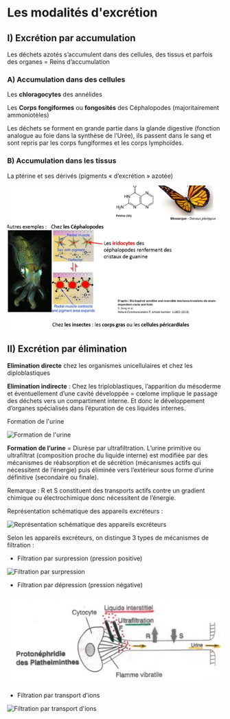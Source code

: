 # Les modalités d'excrétion

## I) Excrétion par accumulation 

Les déchets azotés s’accumulent dans des cellules, des tissus et parfois des organes =  Reins d’accumulation 

### A) Accumulation dans des cellules 

Les **chloragocytes** des annélides 

Les **Corps fongiformes** ou **fongosités** des Céphalopodes (majoritairement ammoniotèles) 

Les déchets se forment en grande partie dans la glande digestive (fonction analogue au foie dans la synthèse de l’Urée), ils passent dans le sang et sont repris par les corps fungiformes et les corps lymphoïdes. 

### B) Accumulation dans les tissus

La ptérine et ses dérivés (pigments « d’excrétion » azotée)

![La ptérine et ses dérivés](Images/ptérine.JPG)

## II) Excrétion par élimination

**Elimination directe** chez les organismes unicellulaires et chez les diploblastiques

**Elimination indirecte** : Chez les triploblastiques, l’apparition du mésoderme et éventuellement d’une cavité développée = cœlome implique le passage des déchets vers un compartiment interne.  Et donc le développement d’organes  spécialisés dans l’épuration de ces liquides internes. 

Formation de l'urine

![Formation de l'urine](Images/urine.JPG)

**Formation de l’urine** = Diurèse par ultrafiltration. L’urine primitive ou ultrafiltrat  (composition proche du liquide interne) est modifiée par des mécanismes de réabsorption et de sécrétion (mécanismes actifs qui nécessitent de l’énergie) puis éliminée vers l’extérieur sous forme d’urine définitive (secondaire ou finale).

Remarque : R et S constituent des transports actifs contre un gradient chimique ou électrochimique donc nécessitent de l’énergie.

Représentation schématique des appareils excréteurs : 

![Représentation schématique des appareils excréteurs](Images/appareils.JPG)

Selon les appareils excréteurs, on distingue 3 types de mécanismes de filtration : 

* Filtration par surpression (pression positive)

![Filtration par surpression](Images/surpression.JPG)

* Filtration par dépression (pression négative)

![Filtration par dépression](Images/dépression.JPG)

* Filtration par transport d'ions

![Filtration par transport d'ions](Images/ions.JPG)
